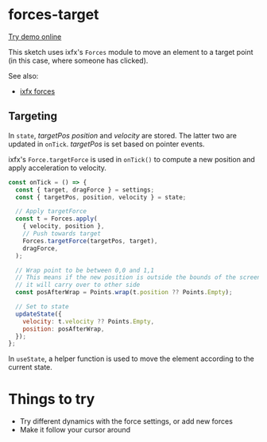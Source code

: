 # forces-target

[Try demo online](https://clinth.github.io/ixfx-demos/modulation/forces-target/)

This sketch uses ixfx's `Forces` module to move an element to a target point (in
this case, where someone has clicked).

See also:
* [ixfx forces](https://clinth.github.io/ixfx-docs/modulation/forces/)

## Targeting

In `state`, _targetPos_ _position_ and _velocity_ are stored. The latter two are
updated in `onTick`. _targetPos_ is set based on pointer events.

ixfx's `Force.targetForce` is used in `onTick()` to compute a new position and
apply acceleration to velocity.

```js
const onTick = () => {
  const { target, dragForce } = settings;
  const { targetPos, position, velocity } = state;

  // Apply targetForce
  const t = Forces.apply(
    { velocity, position },
    // Push towards target
    Forces.targetForce(targetPos, target),
    dragForce,
  );

  // Wrap point to be between 0,0 and 1,1
  // This means if the new position is outside the bounds of the screen
  // it will carry over to other side
  const posAfterWrap = Points.wrap(t.position ?? Points.Empty);

  // Set to state
  updateState({
    velocity: t.velocity ?? Points.Empty,
    position: posAfterWrap,
  });
};
```

In `useState`, a helper function is used to move the element according to the
current state.

# Things to try

- Try different dynamics with the force settings, or add new forces
- Make it follow your cursor around
